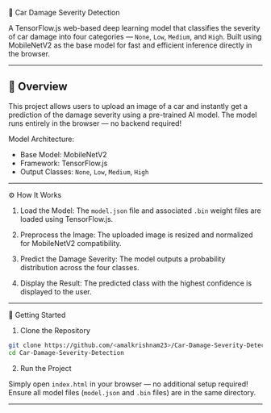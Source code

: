 🚗 Car Damage Severity Detection

A TensorFlow.js web-based deep learning model that classifies the severity of car damage into four categories — `None`, `Low`, `Medium`, and `High`.
Built using MobileNetV2 as the base model for fast and efficient inference directly in the browser.

---

## 🧠 Overview

This project allows users to upload an image of a car and instantly get a prediction of the damage severity using a pre-trained AI model.
The model runs entirely in the browser — no backend required!

Model Architecture:

* Base Model: MobileNetV2
* Framework: TensorFlow.js
* Output Classes: `None`, `Low`, `Medium`, `High`

---

⚙️ How It Works

1. Load the Model:
   The `model.json` file and associated `.bin` weight files are loaded using TensorFlow.js.

2. Preprocess the Image:
   The uploaded image is resized and normalized for MobileNetV2 compatibility.

3. Predict the Damage Severity:
   The model outputs a probability distribution across the four classes.

4. Display the Result:
   The predicted class with the highest confidence is displayed to the user.

---

🚀 Getting Started

1. Clone the Repository

```bash
git clone https://github.com/<amalkrishnam23>/Car-Damage-Severity-Detection.git
cd Car-Damage-Severity-Detection
```

2. Run the Project

Simply open `index.html` in your browser — no additional setup required!
Ensure all model files (`model.json` and `.bin` files) are in the same directory.

---

